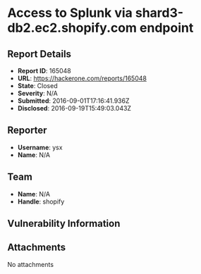 # Access to Splunk via shard3-db2.ec2.shopify.com endpoint

## Report Details
- **Report ID**: 165048
- **URL**: https://hackerone.com/reports/165048
- **State**: Closed
- **Severity**: N/A
- **Submitted**: 2016-09-01T17:16:41.936Z
- **Disclosed**: 2016-09-19T15:49:03.043Z

## Reporter
- **Username**: ysx
- **Name**: N/A

## Team
- **Name**: N/A
- **Handle**: shopify

## Vulnerability Information


## Attachments
No attachments

